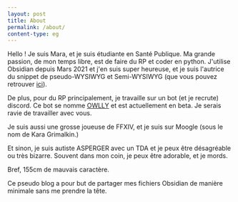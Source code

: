 ```yaml
---
layout: post
title: About
permalink: /about/
content-type: eg
---
```


Hello ! 
Je suis Mara, et je suis étudiante en Santé Publique. Ma grande passion, de mon temps libre, est de faire du RP et coder en python. 
J'utilise Obsidian depuis Mars 2021 et j'en suis super heureuse, et je suis l'autrice du snippet de pseudo-WYSIWYG et Semi-WYSIWYG (que vous pouvez retrouver [ici](https://github.com/Mara-Li/Obsidian-WYSIWYG)).

De plus, pour du RP principalement, je travaille sur un bot (et je recrute) discord. Ce bot se nomme [OWLLY](https://github.com/OwllyBot/Owlly) et est actuellement en beta. Je serais ravie de travailler avec vous.

Je suis aussi une grosse joueuse de FFXIV, et je suis sur Moogle (sous le nom de Kara Grimalkin.)

Et sinon, je suis autiste ASPERGER avec un TDA et je peux être désagréable ou très bizarre. Souvent dans mon coin, je peux être adorable, et je mords.

Bref, 155cm de mauvais caractère.

Ce pseudo blog a pour but de partager mes fichiers Obsidian de manière minimale sans me prendre la tête. 
